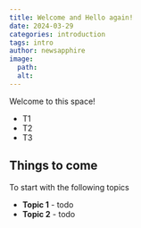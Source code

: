 ```yaml
---
title: Welcome and Hello again!
date: 2024-03-29
categories: introduction
tags: intro
author: newsapphire
image:
  path: 
  alt: 
---
```










Welcome to this space!


*	T1
*	T2
*	T3


## Things to come

To start with the following topics

* <b>Topic 1</b> - todo
* <b>Topic 2</b> - todo
  
